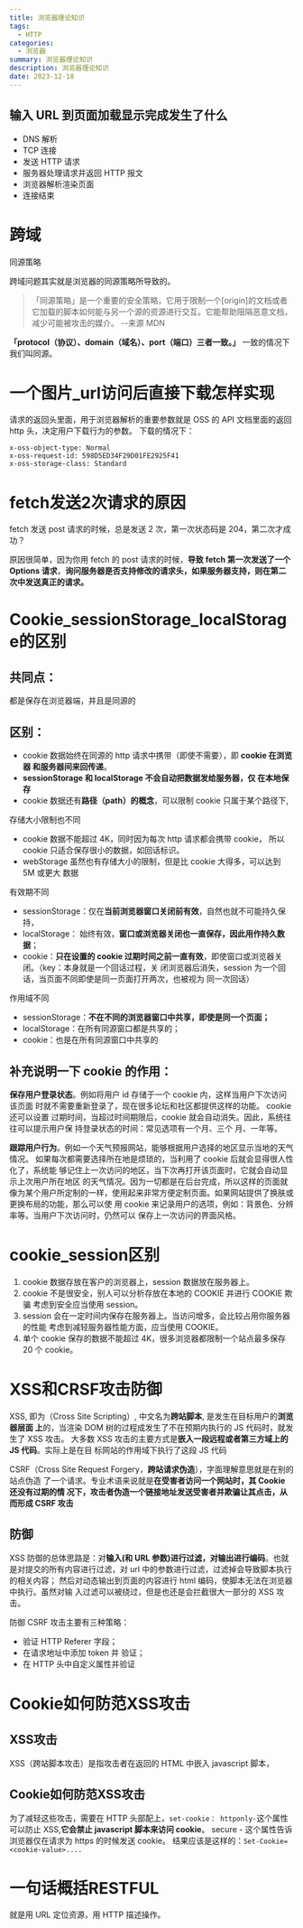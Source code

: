 ```yaml
---
title: 浏览器理论知识
tags:
  - HTTP
categories:
  - 浏览器
summary: 浏览器理论知识
description: 浏览器理论知识
date: 2023-12-18
---
```


## 输入 URL 到页面加载显示完成发生了什么

- DNS 解析 
- TCP 连接 
- 发送 HTTP 请求 
- 服务器处理请求并返回 HTTP 报文 
- 浏览器解析渲染页面 
- 连接结束

# 跨域

同源策略

跨域问题其实就是浏览器的同源策略所导致的。

> 「同源策略」是一个重要的安全策略，它用于限制一个[origin]的文档或者它加载的脚本如何能与另一个源的资源进行交互。它能帮助阻隔恶意文档，减少可能被攻击的媒介。 --来源 MDN



**「protocol（协议）、domain（域名）、port（端口）三者一致。」** 一致的情况下我们叫同源。

# 一个图片_url访问后直接下载怎样实现

请求的返回头里面，用于浏览器解析的重要参数就是 OSS 的 API 文档里面的返回 http 头，决定用户下载行为的参数。 下载的情况下：

```http
x-oss-object-type: Normal 
x-oss-request-id: 598D5ED34F29D01FE2925F41
x-oss-storage-class: Standard
```


# fetch发送2次请求的原因



fetch 发送 post 请求的时候，总是发送 2 次，第一次状态码是 204，第二次才成功？ 

原因很简单，因为你用 fetch 的 post 请求的时候，**导致 fetch 第一次发送了一个 Options 请求**，**询问服务器是否支持修改的请求头，如果服务器支持，则在第二次中发送真正的请求。**



# Cookie_sessionStorage_localStorage的区别

## 共同点：

都是保存在浏览器端，并且是同源的

## 区别：

- cookie 数据始终在同源的 http 请求中携带（即使不需要），即 **cookie 在浏览器 和服务器间来回传递**。
- **sessionStorage 和 localStorage 不会自动把数据发给服务器，仅 在本地保存**
- cookie 数据还有**路径（path）的概念**，可以限制 cookie 只属于某个路径下, 

存储大小限制也不同

- cookie 数据不能超过 4K，同时因为每次 http 请求都会携带 cookie， 所以 cookie 只适合保存很小的数据，如回话标识。
- webStorage 虽然也有存储大小的限制，但是比 cookie 大得多，可以达到 5M 或更大 数据

有效期不同

- sessionStorage：仅在**当前浏览器窗口关闭前有效**，自然也就不可能持久保持，
- localStorage： 始终有效，**窗口或浏览器关闭也一直保存，因此用作持久数据**；
- cookie：**只在设置的 cookie 过期时间之前一直有效**，即使窗口或浏览器关闭。（key：本身就是一个回话过程，关 闭浏览器后消失，session 为一个回话，当页面不同即使是同一页面打开两次，也被视为 同一次回话）

作用域不同 

- sessionStorage：**不在不同的浏览器窗口中共享，即使是同一个页面；** 
- localStorage：在所有同源窗口都是共享的；
- cookie：也是在所有同源窗口中共享的

## 补充说明一下 cookie 的作用： 

**保存用户登录状态**。例如将用户 id 存储于一个 cookie 内，这样当用户下次访问该页面 时就不需要重新登录了，现在很多论坛和社区都提供这样的功能。 cookie 还可以设置 过期时间，当超过时间期限后，cookie 就会自动消失。因此，系统往往可以提示用户保 持登录状态的时间：常见选项有一个月、三个 月、一年等。

**跟踪用户行为**。例如一个天气预报网站，能够根据用户选择的地区显示当地的天气情况。 如果每次都需要选择所在地是烦琐的，当利用了 cookie 后就会显得很人性化了，系统能 够记住上一次访问的地区，当下次再打开该页面时，它就会自动显示上次用户所在地区 的天气情况。因为一切都是在后台完成，所以这样的页面就像为某个用户所定制的一样，使用起来非常方便定制页面。如果网站提供了换肤或更换布局的功能，那么可以使 用 cookie 来记录用户的选项，例如：背景色、分辨率等。当用户下次访问时，仍然可以 保存上一次访问的界面风格。

# cookie_session区别

1. cookie 数据存放在客户的浏览器上，session 数据放在服务器上。 
2. cookie 不是很安全，别人可以分析存放在本地的 COOKIE 并进行 COOKIE 欺骗 考虑到安全应当使用 session。 
3. session 会在一定时间内保存在服务器上。当访问增多，会比较占用你服务器的性能 考虑到减轻服务器性能方面，应当使用 COOKIE。
4. 单个 cookie 保存的数据不能超过 4K，很多浏览器都限制一个站点最多保存 20 个 cookie。

# XSS和CRSF攻击防御

XSS, 即为（Cross Site Scripting）, 中文名为**跨站脚本**, 是发生在目标用户的**浏览器层面 上**的，当渲染 DOM 树的过程成发生了不在预期内执行的 JS 代码时，就发生了 XSS 攻击。 大多数 XSS 攻击的主要方式是**嵌入一段远程或者第三方域上的 JS 代码**。实际上是在目 标网站的作用域下执行了这段 JS 代码

CSRF（Cross Site Request Forgery，**跨站请求伪造**），字面理解意思就是在别的站点伪造 了一个请求。专业术语来说就是**在受害者访问一个网站时，其 Cookie 还没有过期的情 况下，攻击者伪造一个链接地址发送受害者并欺骗让其点击，从而形成 CSRF 攻击**

## 防御

XSS 防御的总体思路是：对**输入(和 URL 参数)进行过滤，对输出进行编码**。也就是对提交的所有内容进行过滤，对 url 中的参数进行过滤，过滤掉会导致脚本执行的相关内容； 然后对动态输出到页面的内容进行 html 编码，使脚本无法在浏览器中执行。虽然对输 入过滤可以被绕过，但是也还是会拦截很大一部分的 XSS 攻击。 

防御 CSRF 攻击主要有三种策略：

- 验证 HTTP Referer 字段；
- 在请求地址中添加 token 并 验证；
- 在 HTTP 头中自定义属性并验证

# Cookie如何防范XSS攻击
## XSS攻击

XSS（跨站脚本攻击）是指攻击者在返回的 HTML 中嵌入 javascript 脚本，

## Cookie如何防范XSS攻击

为了减轻这些攻击，需要在 HTTP 头部配上，`set-cookie： httponly-`这个属性可以防止 XSS,**它会禁止 javascript 脚本来访问 cookie**。 secure - 这个属性告诉浏览器仅在请求为 https 的时候发送 cookie。 结果应该是这样的：`Set-Cookie=<cookie-value>....`



# 一句话概括RESTFUL

就是用 URL 定位资源，用 HTTP 描述操作。